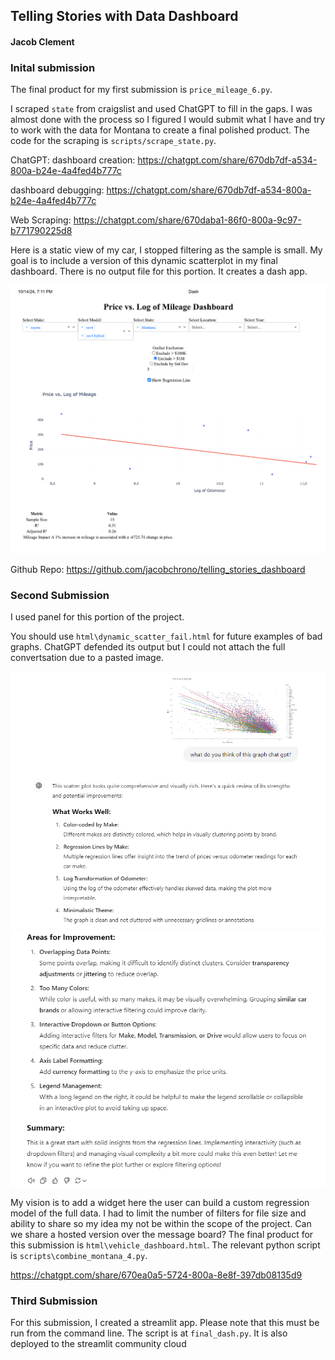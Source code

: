 ## Telling Stories with Data Dashboard
#### Jacob Clement

### Inital submission
The final product for my first submission is `price_mileage_6.py`. 

I scraped `state` from craigslist and used ChatGPT to fill in the gaps. I was almost done with the process so I figured I would submit what I have and try to work with the data for Montana to create a final polished product. The code for the scraping is `scripts/scrape_state.py`.

ChatGPT:
dashboard creation:
https://chatgpt.com/share/670db7df-a534-800a-b24e-4a4fed4b777c

dashboard debugging:
https://chatgpt.com/share/670db7df-a534-800a-b24e-4a4fed4b777c

Web Scraping:
https://chatgpt.com/share/670daba1-86f0-800a-9c97-b771790225d8

Here is a static view of my car, I stopped filtering as the sample is small. My goal is to include a version of this dynamic scatterplot in my final dashboard. There is no output file for this portion. It creates a dash app.

![example](assets\my_car.png)

Github Repo:
https://github.com/jacobchrono/telling_stories_dashboard

### Second Submission

I used panel for this portion of the project.

You should use `html\dynamic_scatter_fail.html` for future examples of bad graphs. ChatGPT defended its output but I could not attach the full convertsation due to a pasted image.

![gpt1](assets\gpt1.png)
![gpt2](assets\gpt2.png)

My vision is to add a widget here the user can build a custom regression model of the full data. I had to limit the number of filters for file size and ability to share so my idea my not be within the scope of the project. Can we share a hosted version over the message board? The final product for this submission is `html\vehicle_dashboard.html`. The relevant python script is `scripts\combine_montana_4.py`.

https://chatgpt.com/share/670ea0a5-5724-800a-8e8f-397db08135d9

### Third Submission

For this submission, I created a streamlit app. Please note that this must be run from the command line. The script is at `final_dash.py`. It is also deployed to the streamlit community cloud 